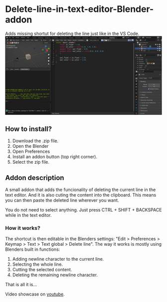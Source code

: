 # Delete-line-in-text-editor-Blender-addon
Adds missing shortut for deleting the line just like in the VS Code.
![showcase img](showcase.png)
## How to install?
  1. Download the .zip file.
  2. Open the Blender
  3. Open Preferences
  4. Install an addon button (top right corner).
  5. Select the zip file.

## Addon description
A small addon that adds the funcionality of deleting the current line in the text editor.  And it is also cuting the content into the clipboard. This means you can then paste the deleted line wherever you want.

You do not need to select anything. Just press CTRL + SHIFT + BACKSPACE while in the text editor.

### How it works?
The shortcut is then editable in the Blenders settings: "Edit > Preferences > Keymap > Text > Text global > Delete line". The way it works is mostly using Blenders built in functions:
1. Adding newline character to the current line.
2. Selecting the whole line.
3.  Cutting the selected content.
4. Deleting the remaining newline character.

That is all it is...

Video showcase on [youtube](https://www.youtube.com/watch?v=-JpoWFsWgH4).
